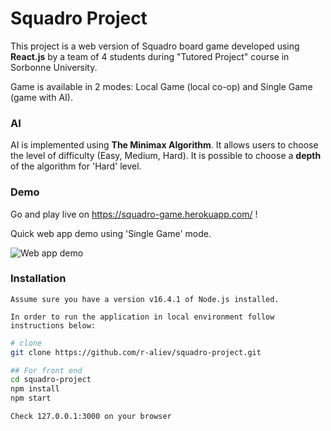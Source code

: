 # Squadro Project
This project is a web version of Squadro board game developed using __React.js__ by a team of 4 students during "Tutored Project" course in Sorbonne University.

Game is available in 2 modes: Local Game (local co-op) and Single Game (game with AI). 
### AI
AI is implemented using __The Minimax Algorithm__. It allows users to choose the level of difficulty (Easy, Medium, Hard). It is possible to choose a __depth__ of the algorithm for 'Hard' level.

### Demo
   Go and play live on https://squadro-game.herokuapp.com/ !
   
   Quick web app demo using 'Single Game' mode.
  
   ![Web app demo](demo-gif/squadro.gif)

### Installation
  
    Assume sure you have a version v16.4.1 of Node.js installed.

    In order to run the application in local environment follow instructions below:

  ```bash
  # clone
  git clone https://github.com/r-aliev/squadro-project.git
  
  ## For front end
  cd squadro-project
  npm install
  npm start
  

  ```
    Check 127.0.0.1:3000 on your browser

